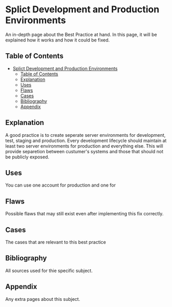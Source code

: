 # Splict Development and Production Environments

An in-depth page about the Best Practice at hand. In this page, it will be explained how it works and how it could be fixed. 

## Table of Contents
- [Splict Development and Production Environments](#splict-development-and-production-environments)
  - [Table of Contents](#table-of-contents)
  - [Explanation](#explanation)
  - [Uses](#uses)
  - [Flaws](#flaws)
  - [Cases](#cases)
  - [Bibliography](#bibliography)
  - [Appendix](#appendix)
## Explanation 
A good practice is to create seperate server environments for development, test, staging and production. Every development lifecycle should maintain at least two server environments for production and everything else. This will provide separetion between custumer's systems and those that should not be publicly exposed.

## Uses
You can use one account for production and one for

## Flaws
Possible flaws that may still exist even after implementing this fix correctly.

## Cases
The cases that are relevant to this best practice

## Bibliography
All sources used for thie specific subject. 

## Appendix
Any extra pages about this subject.
